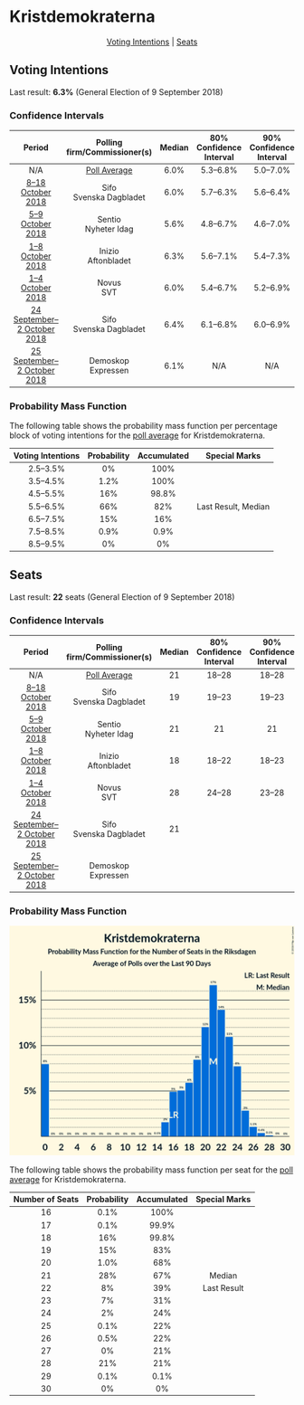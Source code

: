 # Kristdemokraterna

<p align="center"><a href="#voting-intentions">Voting Intentions</a> | <a href="#seats">Seats</a></p>

## Voting Intentions

Last result: **6.3%** (General Election of 9 September 2018)

### Confidence Intervals

| Period     | Polling firm/Commissioner(s) | Median | 80% Confidence Interval | 90% Confidence Interval | 95% Confidence Interval | 99% Confidence Interval |
|:----------:|:----------------:|:-----------:|:-----------------------:|:-----------------------:|:-----------------------:|:-----------------------:|
| N/A | [Poll Average](average.html) | 6.0% | 5.3–6.8% | 5.0–7.0% | 4.8–7.2% | 4.3–7.7% |
| [8–18 October 2018](2018-10-18-Sifo.html) | Sifo <br> Svenska Dagbladet | 6.0% | 5.7–6.3% | 5.6–6.4% | 5.5–6.5% | 5.3–6.7% |
| [5–9 October 2018](2018-10-09-Sentio.html) | Sentio <br> Nyheter Idag | 5.6% | 4.8–6.7% | 4.6–7.0% | 4.4–7.2% | 4.0–7.8% |
| [1–8 October 2018](2018-10-08-Inizio.html) | Inizio <br> Aftonbladet | 6.3% | 5.6–7.1% | 5.4–7.3% | 5.2–7.5% | 4.9–7.9% |
| [1–4 October 2018](2018-10-04-Novus.html) | Novus <br> SVT | 6.0% | 5.4–6.7% | 5.2–6.9% | 5.1–7.1% | 4.8–7.4% |
| [24 September–2 October 2018](2018-10-02-Sifo.html) | Sifo <br> Svenska Dagbladet | 6.4% | 6.1–6.8% | 6.0–6.9% | 5.9–7.0% | 5.7–7.1% |
| [25 September–2 October 2018](2018-10-02-Demoskop.html) | Demoskop <br> Expressen | 6.1% | N/A | N/A | N/A | N/A |

### Probability Mass Function

The following table shows the probability mass function per percentage block of voting intentions for the [poll average](average.html) for Kristdemokraterna.

| Voting Intentions | Probability | Accumulated | Special Marks |
|:-----------------:|:-----------:|:-----------:|:-------------:|
| 2.5–3.5% | 0% | 100% |  |
| 3.5–4.5% | 1.2% | 100% |  |
| 4.5–5.5% | 16% | 98.8% |  |
| 5.5–6.5% | 66% | 82% | Last Result, Median |
| 6.5–7.5% | 15% | 16% |  |
| 7.5–8.5% | 0.9% | 0.9% |  |
| 8.5–9.5% | 0% | 0% |  |


## Seats

Last result: **22** seats (General Election of 9 September 2018)

### Confidence Intervals

| Period     | Polling firm/Commissioner(s) | Median | 80% Confidence Interval | 90% Confidence Interval | 95% Confidence Interval | 99% Confidence Interval |
|:----------:|:----------------:|:------:|:-----------------------:|:-----------------------:|:-----------------------:|:-----------------------:|
| N/A | [Poll Average](average.html) | 21 | 18–28 | 18–28 | 18–28 | 18–28 |
| [8–18 October 2018](2018-10-18-Sifo.html) | Sifo <br> Svenska Dagbladet | 19 | 19–23 | 19–23 | 19–23 | 18–23 |
| [5–9 October 2018](2018-10-09-Sentio.html) | Sentio <br> Nyheter Idag | 21 | 21 | 21 | 21–23 | 18–26 |
| [1–8 October 2018](2018-10-08-Inizio.html) | Inizio <br> Aftonbladet | 18 | 18–22 | 18–23 | 18–23 | 18–24 |
| [1–4 October 2018](2018-10-04-Novus.html) | Novus <br> SVT | 28 | 24–28 | 23–28 | 23–28 | 22–28 |
| [24 September–2 October 2018](2018-10-02-Sifo.html) | Sifo <br> Svenska Dagbladet | 21 |  |  |  |  |
| [25 September–2 October 2018](2018-10-02-Demoskop.html) | Demoskop <br> Expressen |  |  |  |  |  |

### Probability Mass Function

![Graph with seats probability mass function not yet produced](average-seats-pmf-kristdemokraterna.png "Seats Probability Mass Function")

The following table shows the probability mass function per seat for the [poll average](average.html) for Kristdemokraterna.

| Number of Seats | Probability | Accumulated | Special Marks |
|:---------------:|:-----------:|:-----------:|:-------------:|
| 16 | 0.1% | 100% |  |
| 17 | 0.1% | 99.9% |  |
| 18 | 16% | 99.8% |  |
| 19 | 15% | 83% |  |
| 20 | 1.0% | 68% |  |
| 21 | 28% | 67% | Median |
| 22 | 8% | 39% | Last Result |
| 23 | 7% | 31% |  |
| 24 | 2% | 24% |  |
| 25 | 0.1% | 22% |  |
| 26 | 0.5% | 22% |  |
| 27 | 0% | 21% |  |
| 28 | 21% | 21% |  |
| 29 | 0.1% | 0.1% |  |
| 30 | 0% | 0% |  |


